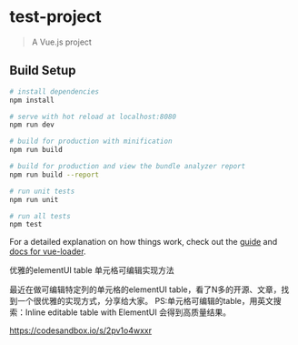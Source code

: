 # test-project

> A Vue.js project

## Build Setup

``` bash
# install dependencies
npm install

# serve with hot reload at localhost:8080
npm run dev

# build for production with minification
npm run build

# build for production and view the bundle analyzer report
npm run build --report

# run unit tests
npm run unit

# run all tests
npm test
```

For a detailed explanation on how things work, check out the [guide](http://vuejs-templates.github.io/webpack/) and [docs for vue-loader](http://vuejs.github.io/vue-loader).

优雅的elementUI table 单元格可编辑实现方法

最近在做可编辑特定列的单元格的elementUI table，看了N多的开源、文章，找到一个很优雅的实现方式，分享给大家。
PS:单元格可编辑的table，用英文搜索：Inline editable table with ElementUI 会得到高质量结果。

https://codesandbox.io/s/2pv1o4wxxr
